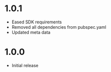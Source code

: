 # 1.0.1

- Eased SDK requirements
- Removed all dependencies from pubspec.yaml
- Updated meta data

# 1.0.0

- Initial release 